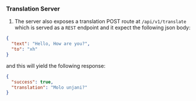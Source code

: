 ### Translation Server

1. The server also exposes a translation POST route at `/api/v1/translate` which is served as a `REST` endpoint and it expect the following json body:

```json
{
  "text": "Hello, How are you?",
  "to": "xh"
}
```

and this will yield the following response:

```json
{
  "success": true,
  "translation": "Molo unjani?"
}
```
